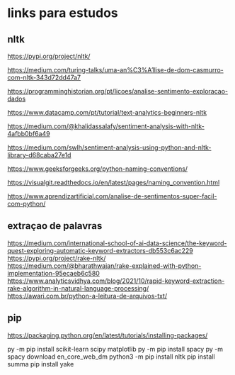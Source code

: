 # links para estudos

## nltk

https://pypi.org/project/nltk/

https://medium.com/turing-talks/uma-an%C3%A1lise-de-dom-casmurro-com-nltk-343d72dd47a7

https://programminghistorian.org/pt/licoes/analise-sentimento-exploracao-dados

https://www.datacamp.com/pt/tutorial/text-analytics-beginners-nltk

https://medium.com/@khalidassalafy/sentiment-analysis-with-nltk-4afbb0bf6a49

https://medium.com/swlh/sentiment-analysis-using-python-and-nltk-library-d68caba27e1d

https://www.geeksforgeeks.org/python-naming-conventions/

https://visualgit.readthedocs.io/en/latest/pages/naming_convention.html

https://www.aprendizartificial.com/analise-de-sentimentos-super-facil-com-python/

## extraçao de palavras
https://medium.com/international-school-of-ai-data-science/the-keyword-quest-exploring-automatic-keyword-extractors-db553c6ac229
https://pypi.org/project/rake-nltk/
https://medium.com/@bharathwajan/rake-explained-with-python-implementation-95ecaeb6c580
https://www.analyticsvidhya.com/blog/2021/10/rapid-keyword-extraction-rake-algorithm-in-natural-language-processing/
https://awari.com.br/python-a-leitura-de-arquivos-txt/

## pip 
https://packaging.python.org/en/latest/tutorials/installing-packages/


py -m pip install scikit-learn scipy matplotlib
py -m pip install spacy
py -m spacy download en_core_web_dm
python3 -m pip install nltk
pip install summa
pip install yake
